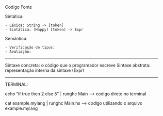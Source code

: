 Codigo Fonte

Sintática:

    - Léxica: String -> [token]
    - Sintática: (Happy) [token] -> Expr
 
Semântica:

    - Verificação de tipos:
    - Avaliação:

-------------------------------------------------------------

Sintaxe concreta: o código que o programador escreve
Sintaxe abstrata: representação interna da sintaxe (Expr)

-------------------------------------------------------------
TERMINAL:

echo "if true then 2 else 5" | runghc Main  --> codigo direto no terminal

cat example.mylang | runghc Main.hs --> codigo utilizando o arquivo example.mylang

